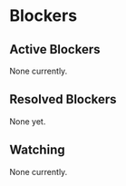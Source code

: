 # Blockers

## Active Blockers

None currently.

## Resolved Blockers

None yet.

## Watching

None currently.
